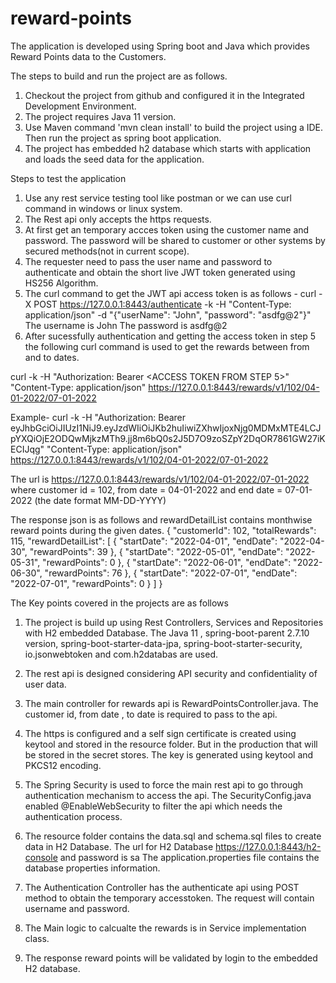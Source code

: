 # reward-points
The application is developed using Spring boot and Java which provides Reward Points data to the Customers.

The steps to build and run the project are as follows.
1. Checkout the project from github and configured it in the Integrated Development Environment.
2. The project requires Java 11 version.
3. Use Maven command 'mvn clean install' to build the project using a IDE. Then run the project as spring boot application.
4. The project has embedded h2 database which starts with application and loads the seed data for the application.

Steps to test the application
1. Use any rest service testing tool like postman or we can use curl command in windows or linux system.
2. The Rest api only accepts the https requests.
3. At first get an temporary accces token using the customer name and password. 
   The password will be shared to customer or other systems by secured methods(not in current scope).
4. The requester need to pass the user name and password to authenticate and obtain the short live JWT token generated using HS256 Algorithm.
5. The curl command to get the JWT api access token is as follows -
   curl -X POST https://127.0.0.1:8443/authenticate -k -H "Content-Type: application/json" -d "{\"userName\": \"John\", \"password\": \"asdfg@2\"}"
   The username is John 
   The password is asdfg@2
6. After sucessfully authentication and getting the access token in step 5 the following curl command is used to get the rewards between from and to dates.

curl -k -H "Authorization: Bearer <ACCESS TOKEN FROM STEP 5>" "Content-Type: application/json" https://127.0.0.1:8443/rewards/v1/102/04-01-2022/07-01-2022

Example-
curl -k -H "Authorization: Bearer eyJhbGciOiJIUzI1NiJ9.eyJzdWIiOiJKb2huIiwiZXhwIjoxNjg0MDMxMTE4LCJpYXQiOjE2ODQwMjkzMTh9.jj8m6bQ0s2J5D7O9zoSZpY2DqOR7861GW27iKECIJqg" "Content-Type: application/json" https://127.0.0.1:8443/rewards/v1/102/04-01-2022/07-01-2022

The url is https://127.0.0.1:8443/rewards/v1/102/04-01-2022/07-01-2022 
where customer id = 102, from date = 04-01-2022 and end date = 07-01-2022 (the date format MM-DD-YYYY) 

The response json is as follows and rewardDetailList contains monthwise reward points during the given dates.
{
  "customerId": 102,
  "totalRewards": 115,
  "rewardDetailList": [
    {
      "startDate": "2022-04-01",
      "endDate": "2022-04-30",
      "rewardPoints": 39
    },
    {
      "startDate": "2022-05-01",
      "endDate": "2022-05-31",
      "rewardPoints": 0
    },
    {
      "startDate": "2022-06-01",
      "endDate": "2022-06-30",
      "rewardPoints": 76
    },
    {
      "startDate": "2022-07-01",
      "endDate": "2022-07-01",
      "rewardPoints": 0
    }
  ]
}

The Key points covered in the projects are as follows
1. The project is build up using Rest Controllers, Services and Repositories with H2 embedded Database. 
    The Java 11 , spring-boot-parent 2.7.10 version, spring-boot-starter-data-jpa, spring-boot-starter-security, io.jsonwebtoken and com.h2databas are used.

2. The rest api is designed considering API security and confidentiality of user data.
 
3. The main controller for rewards api is RewardPointsController.java. The customer id, from date , to date is required to pass to the api.

4. The https is configured and a self sign certificate is created using keytool and stored in the resource folder.
   But in the production that will be stored in the secret stores.
   The key is generated using keytool and PKCS12 encoding. 
   
5. The Spring Security is used to force the main rest api to go through authentication mechanism to access the api.
  The SecurityConfig.java enabled  @EnableWebSecurity to filter the api which needs the authentication process. 

6. The resource folder contains the data.sql and schema.sql files to create data in H2 Database.
    The url for H2 Database https://127.0.0.1:8443/h2-console and password is sa
    The application.properties file contains the database properties information.
    
7. The Authentication Controller has the authenticate api using POST method to obtain the temporary accesstoken. The request will contain username and password.

8. The Main logic to calcualte the rewards is in Service implementation class.
9. The response reward points will be validated by login to the embedded H2 database.
 
   



